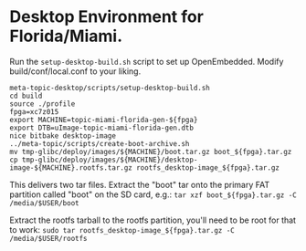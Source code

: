 # Desktop Environment for Florida/Miami.

Run the ```setup-desktop-build.sh``` script to set up OpenEmbedded.
Modify build/conf/local.conf to your liking.

```
meta-topic-desktop/scripts/setup-desktop-build.sh
cd build
source ./profile
fpga=xc7z015
export MACHINE=topic-miami-florida-gen-${fpga}
export DTB=uImage-topic-miami-florida-gen.dtb
nice bitbake desktop-image
../meta-topic/scripts/create-boot-archive.sh
mv tmp-glibc/deploy/images/${MACHINE}/boot.tar.gz boot_${fpga}.tar.gz
cp tmp-glibc/deploy/images/${MACHINE}/desktop-image-${MACHINE}.rootfs.tar.gz rootfs_desktop-image_${fpga}.tar.gz
```

This delivers two tar files. Extract the "boot" tar onto the primary FAT
partition called "boot" on the SD card, e.g.:
```tar xzf boot_${fpga}.tar.gz -C /media/$USER/boot```

Extract the rootfs tarball to the rootfs partition, you'll need to be root for
that to work:
```sudo tar rootfs_desktop-image_${fpga}.tar.gz -C /media/$USER/rootfs```
